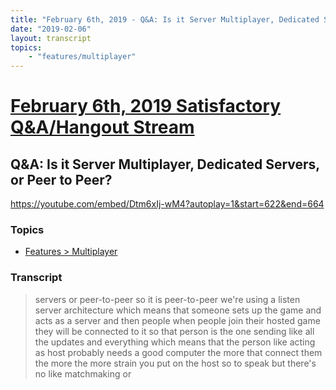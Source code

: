 ```yaml
---
title: "February 6th, 2019 - Q&A: Is it Server Multiplayer, Dedicated Servers, or Peer to Peer?"
date: "2019-02-06"
layout: transcript
topics: 
    - "features/multiplayer"
---
```

# [February 6th, 2019 Satisfactory Q&A/Hangout Stream](../2019-02-06.md)
## Q&A: Is it Server Multiplayer, Dedicated Servers, or Peer to Peer?
https://youtube.com/embed/Dtm6xIj-wM4?autoplay=1&start=622&end=664
### Topics
* [Features > Multiplayer](../topics/features/multiplayer.md)

### Transcript

> servers or peer-to-peer so it is
> peer-to-peer we're using a listen server
> architecture which means that someone
> sets up the game and acts as a server
> and then people when people join their
> hosted game they will be connected to it
> so that person is the one sending like
> all the updates and everything which
> means that the person like acting as
> host probably needs a good computer the
> more that connect them the more the more
> strain you put on the host so to speak
> but there's no like matchmaking or
